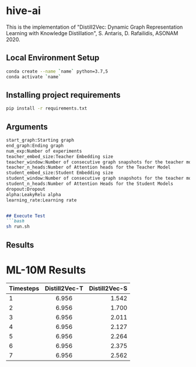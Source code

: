 
# hive-ai

This is the implementation of "Distill2Vec: Dynamic Graph Representation Learning with Knowledge Distillation", S. Antaris, D. Rafailidis, ASONAM 2020.

## Local Environment Setup

```bash
conda create --name `name` python=3.7,5
conda activate `name`
```


## Installing project requirements

```bash
pip install -r requirements.txt
```


## Arguments
```markdown
start_graph:Starting graph
end_graph:Ending graph
num_exp:Number of experiments
teacher_embed_size:Teacher Embedding size
teacher_window:Number of consecutive graph snapshots for the teacher model
teacher_n_heads:Number of Attention heads for the Teacher Model
student_embed_size:Student Embedding size
student_window:Number of consecutive graph snapshots for the teacher model
student_n_heads:Number of Attention Heads for the Student Models
dropout:Dropout
alpha:LeakyRelu alpha
learning_rate:Learning rate


## Execute Test
```bash
sh run.sh
```

## Results
# ML-10M Results
|   Timesteps   | Distill2Vec-T | Distill2Vec-S  |
| ------------- |:-------------:| -----:|
| 1             | 6.956         | 1.542 |
| 2             | 6.956         | 1.700 |
| 3             | 6.956         | 2.011 |
| 4             | 6.956         | 2.127 |
| 5             | 6.956         | 2.264 |
| 6             | 6.956         | 2.375 |
| 7             | 6.956         | 2.562 |
